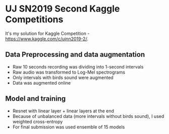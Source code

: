 # UJ SN2019 Second Kaggle Competitions

It's my solution for Kaggle Competition - https://www.kaggle.com/c/ujnn2019-2/.

## Data Preprocessing and data augmentation
- Raw 10 seconds recording was dividing into 1-second intervals
- Raw audio was transformed to Log-Mel spectrograms
- Only intervals with birds sound were augmented
- Data was augmented online

##  Model and training
- Resnet with linear layer + linear layers at the end
- Because of unbalanced data (more intervals without birds sound), I used weighted cross-entropy
- For final submission was used ensemble of 15 models
